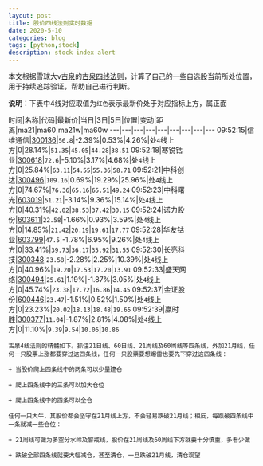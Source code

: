 ```yaml
---
layout: post
title: 股价四线法则实时数据
date: 2020-5-10
categories: blog
tags: [python,stock]
description: stock index alert
---
```



本文根据雪球大v[古泉](https://xueqiu.com/u/7148646888)的[古泉四线法则](https://xueqiu.com/7148646888/130498192)，计算了自己的一些自选股当前所处位置，用于持续追踪验证，帮助自己进行判断。

**说明**：下表中4线对应取值为`红色`表示最新价处于对应指标上方，属正面

时间|名称|代码|最新价|当日|3日|5日|位置|变动|距离|ma21|ma60|ma21w|ma60w
---|---|---|---|---|---|---|---|---
09:52:15|信维通信|[300136](https://xueqiu.com/S/SZ300136)|`56.8`|-2.39%|0.53%|4.26%|处`4`线上方|0|28.14%|`51.35`|`45.05`|`44.28`|`38.51`
09:52:18|寒锐钴业|[300618](https://xueqiu.com/S/SZ300618)|`72.6`|-5.10%|3.17%|4.68%|处`4`线上方|0|25.84%|`63.11`|`54.55`|`55.36`|`58.71`
09:52:21|中科创达|[300496](https://xueqiu.com/S/SZ300496)|`109.16`|0.69%|19.29%|25.96%|处`4`线上方|0|74.67%|`76.36`|`65.16`|`65.51`|`49.24`
09:52:23|中科曙光|[603019](https://xueqiu.com/S/SH603019)|`51.21`|-3.14%|9.36%|15.14%|处`4`线上方|0|40.31%|`42.02`|`38.53`|`37.42`|`30.15`
09:52:24|诺力股份|[603611](https://xueqiu.com/S/SH603611)|`22.58`|-1.66%|0.93%|3.59%|处`4`线上方|0|14.85%|`21.42`|`20.19`|`19.61`|`17.77`
09:52:28|华友钴业|[603799](https://xueqiu.com/S/SH603799)|`47.5`|-1.78%|6.95%|9.26%|处`4`线上方|0|33.41%|`39.73`|`36.17`|`35.92`|`31.55`
09:52:30|长亮科技|[300348](https://xueqiu.com/S/SZ300348)|`23.58`|-2.28%|2.25%|10.39%|处`4`线上方|0|40.96%|`19.20`|`17.53`|`17.20`|`13.91`
09:52:33|盛天网络|[300494](https://xueqiu.com/S/SZ300494)|`25.61`|1.19%|-1.87%|3.05%|处`4`线上方|0|45.74%|`23.38`|`17.72`|`16.86`|`14.45`
09:52:37|金证股份|[600446](https://xueqiu.com/S/SH600446)|`23.47`|-1.51%|0.52%|1.50%|处`4`线上方|0|23.23%|`20.02`|`18.13`|`18.48`|`19.65`
09:52:39|赢时胜|[300377](https://xueqiu.com/S/SZ300377)|`11.04`|-1.87%|2.81%|4.08%|处`4`线上方|0|11.10%|`9.39`|`9.54`|`10.06`|`10.86`

```
古泉4线法则的精髓如下。抓住21日线、60日线、21周线及60周线等四条线，外加21月线，任何一只股票上涨都要穿过这四条线，任何一只股票要想爆雷也要先下穿过这四条线：

+ 当股价爬上四条线中的两条可以少量建仓

+ 爬上四条线中的三条可以加大仓位

+ 爬上四条线中的四条可以全仓

任何一只大牛，其股价都会坚守在21月线上方，不会轻易跌破21月线；相反，每跌破四条线中一条就减一些仓位：

+ 21周线可做为多空分水岭及警戒线，股价在21周线及60周线下方就要十分慎重，多看少做

+ 跌破全部四条线就要大幅减仓，甚至清仓，一旦跌破21月线，清仓观望
```